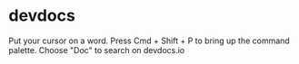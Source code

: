 # devdocs

Put your cursor on a word. Press Cmd + Shift + P to bring up the command palette. Choose "Doc" to
search on devdocs.io
